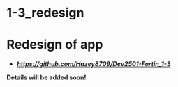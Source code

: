 # 1-3_redesign
# Redesign of app <br>
- ***https://github.com/Hazey8709/Dev2501-Fortin_1-3***

**Details will be added soon!**
